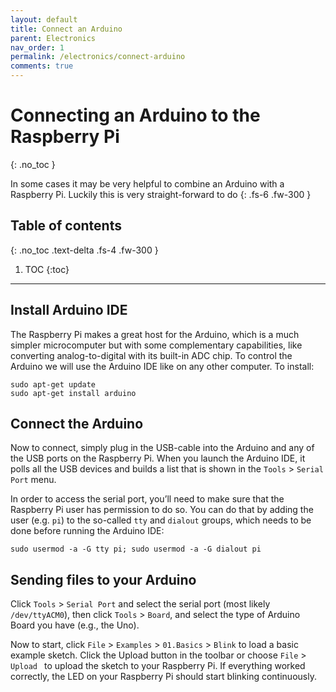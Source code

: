 ```yaml
---
layout: default
title: Connect an Arduino
parent: Electronics
nav_order: 1
permalink: /electronics/connect-arduino
comments: true
---
```


# Connecting an Arduino to the Raspberry Pi
{: .no_toc }

In some cases it may be very helpful to combine an Arduino with a Raspberry Pi. Luckily this is very straight-forward to do
{: .fs-6 .fw-300 }

## Table of contents
{: .no_toc .text-delta .fs-4 .fw-300 }

1. TOC
{:toc}
---
## Install Arduino IDE
The Raspberry Pi makes a great host for the Arduino, which is a much simpler microcomputer but with some complementary capabilities, like converting analog-to-digital with its built-in ADC chip. To control the Arduino we will use the Arduino IDE like on any other computer. To install:

```
sudo apt-get update
sudo apt-get install arduino
```

## Connect the Arduino

Now to connect, simply plug in the USB-cable into the Arduino and any of the USB ports on the Raspberry Pi. When you launch the Arduino IDE, it polls all the USB devices and builds a list that is shown in the `Tools` > `Serial Port` menu.

In order to access the serial port, you’ll need to make sure that the Raspberry Pi user has permission to do so. You can do that by adding the user (e.g. `pi`) to the so-called `tty` and `dialout` groups, which needs to be done before running the Arduino IDE:

```
sudo usermod -a -G tty pi; sudo usermod -a -G dialout pi
```

## Sending files to your Arduino
Click `Tools` > `Serial Port` and select the serial port (most likely `/dev/ttyACM0`), then click `Tools` > `Board`, and select the type of Arduino Board you have (e.g., the Uno).

Now to start, click `File` > `Examples` > `01.Basics` > `Blink` to load a basic example sketch. Click the Upload button in the toolbar or choose `File` > `Upload ` to upload the sketch to your Raspberry Pi. If everything worked correctly, the LED on your Raspberry Pi should start blinking continuously.
